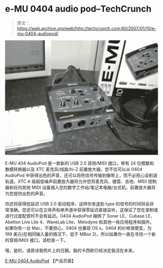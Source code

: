 # e-MU 0404 audio pod–TechCrunch

> 原文：<https://web.archive.org/web/http://techcrunch.com:80/2007/01/10/e-mu-0404-audiopod/>

![](img/36a514c858662c2bbf9bf757da1f7db1.png)

E-MU 404 AudioPod 是一款新的 USB 2.0 音频/MIDI 接口，带有 24 位模数和数模转换器以及 XTC 麦克风/线路/hi-Z 前置放大器。您不仅可以从 0404 AudioPod 中获得出色的声音，还可以将热信号传输到像带上，而不必担心会削波轨道。XTC A 级超低噪声前置放大器将允许您将麦克风、键盘、吉他、MIDI 控制器和任何其他 MIDI 设备插入您的数字工作站/笔记本电脑/台式机，前置放大器将为您提供出色的声音。

你还将获得低延迟 USB 2.0 驱动程序，这样你发送到 type 的信号的时间将会非常准确。您还可以在立体声和单声道中获得零延迟直接监听，这保证了您在录制或进行过度配音时不会有延迟。0404 AudioPod 捆绑了 Sonar LE、Cubase LE、Abelton Live Lite 4、WaveLab Lite、Melodyne 和其他一些应用程序和插件。如果你有一台 Mac，不要担心，0404 也兼容 OS x。0404 的价格很便宜，为 199 美元(在相同输入量的情况下，低于 MBox 2)，所以如果你一直在寻找一个新的音频/MIDI 接口，请检查一下。

哦，是的，请原谅我照片上的日期。我的卡西欧已经决定我活在未来。

[E-MU 0404 AudioPod](https://web.archive.org/web/20210307095235/http://www.emu.com/products/product.asp?category=610&subcategory=611&product=15185) 【产品页面】